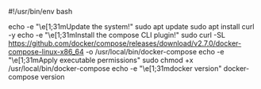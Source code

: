 #!/usr/bin/env bash

echo -e "\e[1;31mUpdate the system!"
sudo apt update
sudo apt install curl -y
echo -e "\e[1;31mInstall the compose CLI plugin!"
sudo curl -SL https://github.com/docker/compose/releases/download/v2.7.0/docker-compose-linux-x86_64 -o /usr/local/bin/docker-compose
echo -e "\e[1;31mApply executable permissions"
sudo chmod +x /usr/local/bin/docker-compose
echo -e "\e[1;31mdocker version"
docker-compose version

